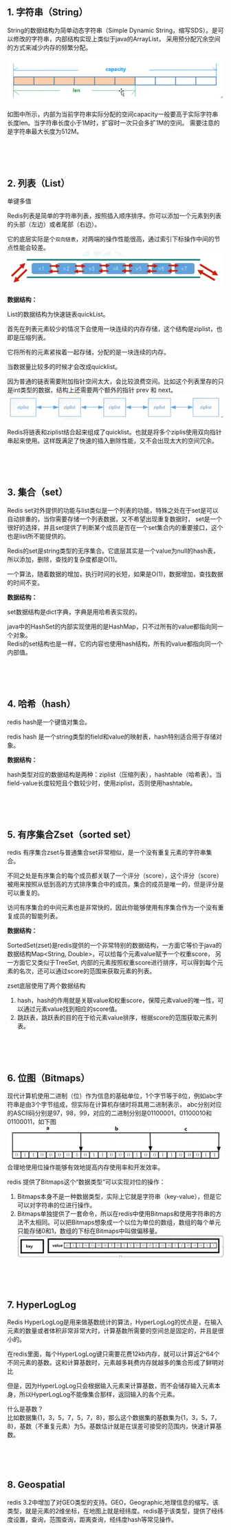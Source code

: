 ## 1. 字符串（String）
String的数据结构为简单动态字符串（Simple Dynamic String，缩写SDS）。是可以修改的字符串，内部结构实现上类似于java的ArrayList，
采用预分配冗余空间的方式来减少内存的频繁分配。
 <br>
 
![](.redis_数据类型_images/4efb83a2.png)
<br>

如图中所示，内部为当前字符串实际分配的空间capacity一般要高于实际字符串长度len。当字符串长度小于1M时，扩容时一次只会多扩1M的空间。
需要注意的是字符串最大长度为512M。


<br>
<br>
<br>

## 2. 列表（List）
单键多值

Redis列表是简单的字符串列表，按照插入顺序排序。你可以添加一个元素到列表的头部（左边）或者尾部（右边）。

它的底层实际是个```双向链表```，对两端的操作性能很高，通过索引下标操作中间的节点性能会较差。<br>
![](.redis_数据类型_images/0e888252.png)
<br>

**数据结构：**

List的数据结构为快速链表quickList。

首先在列表元素较少的情况下会使用一块连续的内存存储，这个结构是ziplist，也即是压缩列表。

它将所有的元素紧挨着一起存储，分配的是一块连续的内存。

当数据量比较多的时候才会改成quicklist。

因为普通的链表需要附加指针空间太大，会比较浪费空间。比如这个列表里存的只是int类型的数据，结构上还需要两个额外的指针 prev 和 next。 <br>
![](.redis_数据类型_images/d43e3941.png)
<br>

Redis将链表和ziplist结合起来组成了quicklist。也就是将多个ziplis使用双向指针串起来使用。这样既满足了快速的插入删除性能，又不会出现太大的空间冗余。



<br>
<br>
<br>

## 3. 集合（set）
Redis set对外提供的功能与list类似是一个列表的功能，特殊之处在于set是可以自动排重的，当你需要存储一个列表数据，又不希望出现重复数据时，
set是一个很好的选择，并且set提供了判断某个成员是否在一个set集合内的重要接口，这个也是list所不能提供的。

Redis的set是string类型的无序集合。它底层其实是一个value为null的hash表，所以添加，删除，查找的复杂度都是O(1)。

一个算法，随着数据的增加，执行时间的长短，如果是O(1)，数据增加，查找数据的时间不变。


**数据结构：**

set数据结构是dict字典，字典是用哈希表实现的。

java中的HashSet的内部实现使用的是HashMap，只不过所有的value都指向同一个对象。<br>
Redis的set结构也是一样，它的内容也使用hash结构，所有的value都指向同一个内部值。



<br>
<br>
<br>

## 4. 哈希（hash）
redis hash是一个键值对集合。

redis hash 是一个string类型的field和value的映射表，hash特别适合用于存储对象。


**数据结构：**

hash类型对应的数据结构是两种：ziplist（压缩列表），hashtable（哈希表）。当field-value长度较短且个数较少时，使用ziplist，否则使用hashtable。




<br>
<br>
<br>

## 5. 有序集合Zset（sorted set）
redis 有序集合zset与普通集合set非常相似，是一个没有重复元素的字符串集合。

不同之处是有序集合的每个成员都关联了一个评分（score），这个评分（score）被用来按照从低到高的方式排序集合中的成员。集合的成员是唯一的，但是评分是可以重复的。

访问有序集合的中间元素也是非常快的，因此你能够使用有序集合作为一个没有重复成员的智能列表。


**数据结构：**

SortedSet(zset)是redis提供的一个非常特别的数据结构，一方面它等价于java的数据结构Map<String, Double>，可以给每个元素value赋予一个权重score，
另一方面它又类似于TreeSet, 内部的元素按照权重score进行排序，可以得到每个元素的名次，还可以通过score的范围来获取元素的列表。

zset底层使用了两个数据结构

1. hash，hash的作用就是关联value和权重score，保障元素value的唯一性，可以通过元素value找到相应的score值。
2. 跳跃表，跳跃表的目的在于给元素value排序，根据score的范围获取元素列表。



<br>
<br>
<br>

## 6. 位图（Bitmaps）
现代计算机使用二进制（位）作为信息的基础单位，1个字节等于8位，例如abc字符串是由3个字节组成，但实际在计算机存储时将其用二进制表示，
abc分别对应的ASCII码分别是97，98，99，对应的二进制分别是01100001，01100010和01100011，如下图<br>
![](.redis_数据类型_images/268eaf0f.png)
<br>
合理地使用位操作能够有效地提高内存使用率和开发效率。

redis 提供了Bitmaps这个“数据类型”可以实现对位的操作：
1. Bitmaps本身不是一种数据类型，实际上它就是字符串（key-value），但是它可以对字符串的位进行操作。
2. Bitmaps单独提供了一套命令，所以在redis中使用Bitmaps和使用字符串的方法不太相同。可以把Bitmaps想象成一个以位为单位的数组，数组的每个单元只能存储0和1，数组的下标在Bitmaps中叫做偏移量。
   ![](.redis_数据类型_images/aa5e76a9.png)


<br>
<br>
<br>

## 7. HyperLogLog
Redis HyperLogLog是用来做基数统计的算法，HyperLogLog的优点是，在输入元素的数量或者体积非常非常大时，计算基数所需要的空间总是固定的，并且是很小的。

在redis里面，每个HyperLogLog键只需要花费12kb内存，就可以计算近2^64个不同元素的基数。这和计算基数时，元素越多耗费内存就越多的集合形成了鲜明对比

但是，因为HyperLogLog只会根据输入元素来计算基数，而不会储存输入元素本身，所以HyperLogLog不能像集合那样，返回输入的各个元素。

什么是基数？<br>
比如数据集{1，3，5，7，5，7，8}，那么这个数据集的基数集为{1，3，5，7，8}，基数（不重复元素）为5。基数估计就是在误差可接受的范围内，快速计算基数。



<br>
<br>
<br>

## 8. Geospatial
redis 3.2中增加了对GEO类型的支持。GEO，Geographic,地理信息的缩写。该类型，就是元素的2维坐标，在地图上就是经纬度。redis基于该类型，提供了经纬度设置，查询，范围查询，距离查询，经纬度hash等常见操作。




















